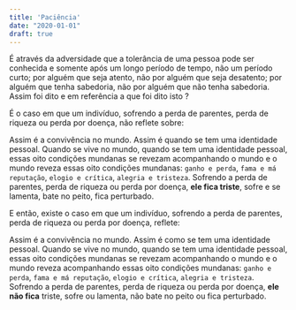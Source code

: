 ```yaml
---
title: 'Paciência'
date: "2020-01-01"
draft: true
---
```


É através da adversidade que a tolerância de uma pessoa pode ser conhecida e somente após um longo período de tempo, não um período curto; por alguém que seja atento, não por alguém que seja desatento; por alguém que tenha sabedoria, não por alguém que não tenha sabedoria. Assim foi dito e em referência a que foi dito isto ?

É o caso em que um indivíduo, sofrendo a perda de parentes, perda de riqueza ou perda por doença, não reflete sobre: 

Assim é a convivência no mundo. Assim é quando se tem uma identidade pessoal. Quando se vive no mundo, quando se tem uma identidade pessoal, essas oito condições mundanas se revezam acompanhando o mundo e o mundo reveza  essas oito condições mundanas: `ganho e perda`, `fama e má reputação`, `elogio e crítica`, `alegria e tristeza`. Sofrendo a perda de parentes, perda de riqueza ou perda por doença, **ele fica triste**, sofre e se lamenta, bate no peito, fica perturbado. 

E então, existe o caso em que um indivíduo, sofrendo a perda de parentes, perda de riqueza ou perda por doença, reflete: 

Assim é a convivência no mundo. Assim é como se tem uma identidade pessoal. Quando se vive no mundo, quando se tem uma identidade pessoal, essas oito condições mundanas se revezam acompanhando o mundo e o mundo reveza acompanhando essas oito condições mundanas: `ganho e perda`, `fama e má reputação`, `elogio e crítica`, `alegria e tristeza`. Sofrendo a perda de parentes, perda de riqueza ou perda por doença, **ele não fica** triste, sofre ou lamenta, não bate no peito ou fica perturbado.